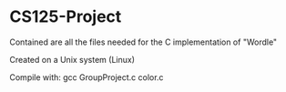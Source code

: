 # CS125-Project

Contained are all the files needed for the C implementation of "Wordle"

Created on a Unix system (Linux)

Compile with: 
gcc GroupProject.c color.c
